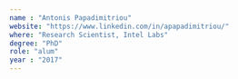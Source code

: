 ```yaml
---
name : "Antonis Papadimitriou"
website: "https://www.linkedin.com/in/apapadimitriou/"
where: "Research Scientist, Intel Labs"
degree: "PhD"
role: "alum"
year : "2017"
---
```

